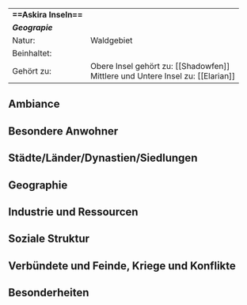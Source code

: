 
|                       |                                                                                   |
| :-------------------- | :-------------------------------------------------------------------------------- |
| **==Askira Inseln==** |                                                                                   |
| ***Geograpie***       |                                                                                   |
| Natur:                | Waldgebiet                                                                        |
| Beinhaltet:           |                                                                                   |
| Gehört zu:            | Obere Insel gehört zu: [[Shadowfen]]<br>Mittlere und Untere Insel zu: [[Elarian]] |
## Ambiance
## Besondere Anwohner
## Städte/Länder/Dynastien/Siedlungen
## Geographie

## Industrie und Ressourcen
## Soziale Struktur
## Verbündete und Feinde, Kriege und Konflikte
## Besonderheiten